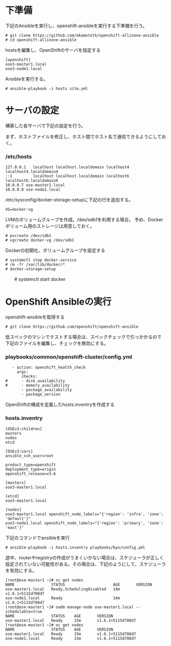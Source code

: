 # 下準備 

下記のAnsibleを実行し、openshift-ansibleを実行する下準備を行う。

    # git clone https://github.com/okamototk/openshift-allinone-ansible
    # cd openshift-allinone-ansible

hostsを編集し、OpenShiftのサーバを指定する

    [openshift]
    ose3-master1.local
    ose3-node1.local

Ansibleを実行する。

    # ansible-playbook -i hosts site.yml

# サーバの設定
構築した各サーバで下記の設定を行う。

まず、ホストファイルを修正し、ホスト間でホスト名で通信できるようにしておく。

### /etc/hosts

    127.0.0.1   localhost localhost.localdomain localhost4 localhost4.localdomain4
    ::1         localhost localhost.localdomain localhost6 localhost6.localdomain6
    10.0.0.7 ose-master1.local
    10.0.0.8 ose-node1.local


/etc/sysconfig/docker-storage-setupに下記の行を追加する。

    VG=docker-vg

LVMのボリュームグループを作成。/dev/sdb1を利用する場合。
予め、Dockerボリューム用のストレージは用意しておく。

    # pvcreate /dev/sdb1
    # vgcreate docker-vg /dev/sdb1

Dockerの初期化、ボリュームグループを設定する

    # systemctl stop docker.service
    # rm -fr /var/lib/docker/*
    # docker-storage-setup
　　# systemctl start docker

# OpenShift Ansibleの実行

openshift-ansibleを取得する

    # git clone https://github.com/openshift/openshift-ansible

低スペックのマシンでテストする場合は、スペックチェックで引っかかるので
下記のファイルを編集し、チェックを無効にする。

### playbooks/common/openshift-cluster/config.yml

```
   - action: openshift_health_check
     args:
       checks:
#      - disk_availability
#      - memory_availability
       - package_availability
       - package_version
```

OpenShiftの構成を定義したhosts.inventryを作成する

### hosts.inventry

```
[OSEv3:children]
masters
nodes
etcd

[OSEv3:vars]
ansible_ssh_user=root

product_type=openshift
deployment_type=origin
openshift_release=v3.6

[masters]
ose3-master1.local

[etcd]
ose3-master1.local

[nodes]
ose3-master1.local openshift_node_labels="{'region': 'infra', 'zone': 'default'}"
ose3-node1.local openshift_node_labels="{'region': 'primary', 'zone': 'east'}"
```

下記のコマンドでansibleを実行

    # ansible-playbook -i hosts.inventry playbooks/byo/config.yml

途中、routerやregistryの作成がうまくいかない場合は、スケジューラが正しく
設定されていない可能性がある。その場合は、下記のようにして、スケジューラを有効にする。

```
[root@ose-master1 ~]# oc get nodes
NAME                STATUS                     AGE       VERSION
ose-master1.local   Ready,SchedulingDisabled   14m       v1.6.1+5115d708d7
ose-node1.local     Ready                      14m       v1.6.1+5115d708d7
[root@ose-master1 ~]# oadm manage-node ose-master1.local --schedulable=true
NAME                STATUS    AGE       VERSION
ose-master1.local   Ready     15m       v1.6.1+5115d708d7
[root@ose-master1 ~]# oc get nodes
NAME                STATUS    AGE       VERSION
ose-master1.local   Ready     15m       v1.6.1+5115d708d7
ose-node1.local     Ready     15m       v1.6.1+5115d708d7
```